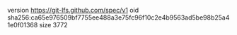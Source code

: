 version https://git-lfs.github.com/spec/v1
oid sha256:ca65e976509bf7755ee488a3e75fc96f10c2e4b9563ad5be98b25a41e0f01368
size 3772
